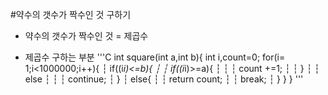 #약수의 갯수가 짝수인 것 구하기
- 약수의 갯수가 짝수인 것 = 제곱수

- 제곱수 구하는 부분
'''C
int square(int a,int b){
    int i,count=0;
    for(i= 1;i<1000000;i++){
    ┆   if((i*i)<=b){
    ┆   ┆   if((i*i)>=a){
    ┆   ┆   ┆   count +=1;
    ┆   ┆   }
    ┆   ┆   else
    ┆   ┆   ┆   continue;
    ┆   }
    ┆   else{
    ┆   ┆   return count;
    ┆   ┆   break;
    ┆   }
    }
}
'''
